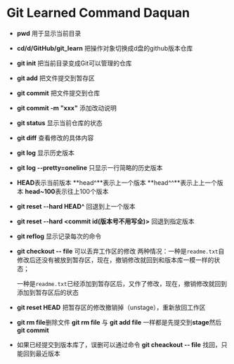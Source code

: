 # **Git Learned Command Daquan**

- **pwd** 用于显示当前目录

- **cd/d/GitHub/git_learn** 把操作对象切换成d盘的github版本仓库

- **git init** 把当前目录变成Git可以管理的仓库

- **git add** 把文件提交到暂存区

- **git commit** 把文件提交到仓库

- **git commit -m "xxx"** 添加改动说明

- **git status** 显示当前仓库的状态

- **git diff** 查看修改的具体内容

- **git log** 显示历史版本

- **git log --pretty=oneline** 只显示一行简略的历史版本

- **HEAD**表示当前版本 **head^**表示上一个版本 **head^^**表示上上一个版本 **head~100**表示往上100个版本

- **git reset --hard HEAD^** 回退到上一个版本

- **git reset --hard <commit id(版本号不用写全)>** 回退到指定版本

- **git reflog** 显示记录每次的命令

- **git checkout -- file** 可以丢弃工作区的修改 两种情况：一种是`readme.txt`自修改后还没有被放到暂存区，现在，撤销修改就回到和版本库一模一样的状态；

  一种是`readme.txt`已经添加到暂存区后，又作了修改，现在，撤销修改就回到添加到暂存区后的状态

- **git reset HEAD** 把暂存区的修改撤销掉（unstage），重新放回工作区

- **git rm file**删除文件 **git rm file** 与 **git add file** 一样都是先提交到**stage**然后**git commit**

- 如果已经提交到版本库了，误删可以通过命令 **git cheackout -- file** 找回，只能回到最近版本

